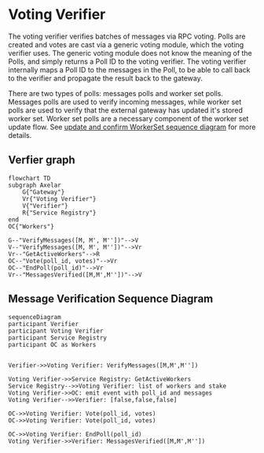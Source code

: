 # Voting Verifier

The voting verifier verifies batches of messages via RPC voting. Polls are created and votes are cast via a generic voting module,
which the voting verifier uses. The generic voting module does not know the meaning of the Polls, and simply returns a
Poll ID to the voting verifier. The voting verifier internally maps
a Poll ID to the messages in the Poll, to be able to call back to
the verifier and propagate the result back to the gateway.

There are two types of polls: messages polls and worker set polls. Messages polls are used to verify incoming messages, while worker set polls are used to verify that the external gateway has updated it's stored worker set. Worker set polls are a necessary component of the worker set update flow. See [update and confirm WorkerSet sequence diagram](https://github.com/axelarnetwork/axelar-amplifier/blob/main/doc/src/contracts/multisig_prover.md#update-and-confirm-workerset-sequence-diagram)
for more details.



## Verfier graph

```mermaid
flowchart TD
subgraph Axelar
    G{"Gateway"}
    Vr{"Voting Verifier"}
    V{"Verifier"}
    R{"Service Registry"}
end
OC{"Workers"}

G--"VerifyMessages([M, M', M''])"-->V
V--"VerifyMessages([M, M', M''])"-->Vr
Vr--"GetActiveWorkers"-->R
OC--"Vote(poll_id, votes)"-->Vr
OC--"EndPoll(poll_id)"-->Vr
Vr--"MessagesVerified([M,M',M''])"-->V

```



## Message Verification Sequence Diagram


```mermaid
sequenceDiagram
participant Verifier
participant Voting Verifier
participant Service Registry
participant OC as Workers


Verifier->>Voting Verifier: VerifyMessages([M,M',M''])

Voting Verifier->>Service Registry: GetActiveWorkers
Service Registry-->>Voting Verifier: list of workers and stake
Voting Verifier->>OC: emit event with poll_id and messages
Voting Verifier-->>Verifier: [false,false,false]

OC->>Voting Verifier: Vote(poll_id, votes)
OC->>Voting Verifier: Vote(poll_id, votes)

OC->>Voting Verifier: EndPoll(poll_id)
Voting Verifier->>Verifier: MessagesVerified([M,M',M''])


```
